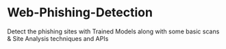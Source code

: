 # Web-Phishing-Detection
Detect the phishing sites with Trained Models along with some basic scans &amp; Site Analysis techniques and APIs
